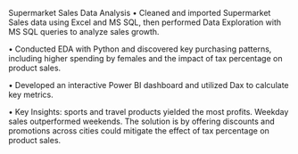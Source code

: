 Supermarket Sales Data Analysis
•	Cleaned and imported Supermarket Sales data using Excel and MS SQL, then performed Data Exploration with MS SQL queries to analyze sales growth.

•	Conducted EDA with Python and discovered key purchasing patterns, including higher spending by females and the impact of tax percentage on product sales.

•	Developed an interactive Power BI dashboard and utilized Dax to calculate key metrics.

•	Key Insights: sports and travel products yielded the most profits. Weekday sales outperformed weekends. The solution is by offering discounts and promotions across cities could mitigate the effect of tax percentage on product sales.
